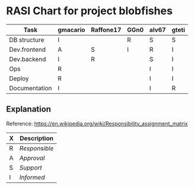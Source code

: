 # RASI Chart for project blobfishes

|Task|gmacario|Raffone17|GGn0|alv67|gteti|
|--------------|-|-|-|-|-|
|DB structure  |I| |R|S|S|
|Dev.frontend  |A|S|I|R|I|
|Dev.backend   |I|R| |S|I|
|Ops           |R| | |I|I|
|Deploy        |R| | |I|I|
|Documentation |I| | |I|R|

## Explanation

Reference: <https://en.wikipedia.org/wiki/Responsibility_assignment_matrix>

| X | Description   |
|---|---------------|
| R | _Responsible_ |
| A | _Approval_    |
| S | _Support_     |
| I | _Informed_    |

<!-- EOF -->
